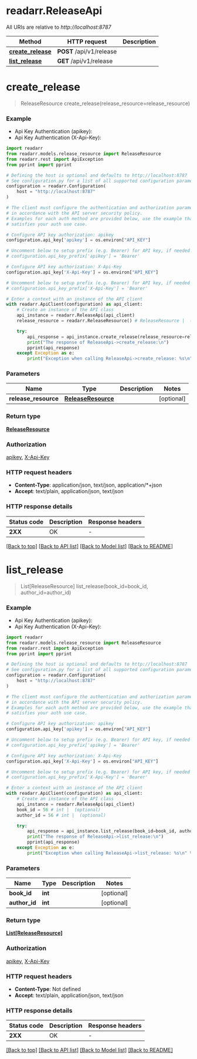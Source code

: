 # readarr.ReleaseApi

All URIs are relative to *http://localhost:8787*

Method | HTTP request | Description
------------- | ------------- | -------------
[**create_release**](ReleaseApi.md#create_release) | **POST** /api/v1/release | 
[**list_release**](ReleaseApi.md#list_release) | **GET** /api/v1/release | 


# **create_release**
> ReleaseResource create_release(release_resource=release_resource)

### Example

* Api Key Authentication (apikey):
* Api Key Authentication (X-Api-Key):

```python
import readarr
from readarr.models.release_resource import ReleaseResource
from readarr.rest import ApiException
from pprint import pprint

# Defining the host is optional and defaults to http://localhost:8787
# See configuration.py for a list of all supported configuration parameters.
configuration = readarr.Configuration(
    host = "http://localhost:8787"
)

# The client must configure the authentication and authorization parameters
# in accordance with the API server security policy.
# Examples for each auth method are provided below, use the example that
# satisfies your auth use case.

# Configure API key authorization: apikey
configuration.api_key['apikey'] = os.environ["API_KEY"]

# Uncomment below to setup prefix (e.g. Bearer) for API key, if needed
# configuration.api_key_prefix['apikey'] = 'Bearer'

# Configure API key authorization: X-Api-Key
configuration.api_key['X-Api-Key'] = os.environ["API_KEY"]

# Uncomment below to setup prefix (e.g. Bearer) for API key, if needed
# configuration.api_key_prefix['X-Api-Key'] = 'Bearer'

# Enter a context with an instance of the API client
with readarr.ApiClient(configuration) as api_client:
    # Create an instance of the API class
    api_instance = readarr.ReleaseApi(api_client)
    release_resource = readarr.ReleaseResource() # ReleaseResource |  (optional)

    try:
        api_response = api_instance.create_release(release_resource=release_resource)
        print("The response of ReleaseApi->create_release:\n")
        pprint(api_response)
    except Exception as e:
        print("Exception when calling ReleaseApi->create_release: %s\n" % e)
```



### Parameters


Name | Type | Description  | Notes
------------- | ------------- | ------------- | -------------
 **release_resource** | [**ReleaseResource**](ReleaseResource.md)|  | [optional] 

### Return type

[**ReleaseResource**](ReleaseResource.md)

### Authorization

[apikey](../README.md#apikey), [X-Api-Key](../README.md#X-Api-Key)

### HTTP request headers

 - **Content-Type**: application/json, text/json, application/*+json
 - **Accept**: text/plain, application/json, text/json

### HTTP response details

| Status code | Description | Response headers |
|-------------|-------------|------------------|
**2XX** | OK |  -  |

[[Back to top]](#) [[Back to API list]](../README.md#documentation-for-api-endpoints) [[Back to Model list]](../README.md#documentation-for-models) [[Back to README]](../README.md)

# **list_release**
> List[ReleaseResource] list_release(book_id=book_id, author_id=author_id)

### Example

* Api Key Authentication (apikey):
* Api Key Authentication (X-Api-Key):

```python
import readarr
from readarr.models.release_resource import ReleaseResource
from readarr.rest import ApiException
from pprint import pprint

# Defining the host is optional and defaults to http://localhost:8787
# See configuration.py for a list of all supported configuration parameters.
configuration = readarr.Configuration(
    host = "http://localhost:8787"
)

# The client must configure the authentication and authorization parameters
# in accordance with the API server security policy.
# Examples for each auth method are provided below, use the example that
# satisfies your auth use case.

# Configure API key authorization: apikey
configuration.api_key['apikey'] = os.environ["API_KEY"]

# Uncomment below to setup prefix (e.g. Bearer) for API key, if needed
# configuration.api_key_prefix['apikey'] = 'Bearer'

# Configure API key authorization: X-Api-Key
configuration.api_key['X-Api-Key'] = os.environ["API_KEY"]

# Uncomment below to setup prefix (e.g. Bearer) for API key, if needed
# configuration.api_key_prefix['X-Api-Key'] = 'Bearer'

# Enter a context with an instance of the API client
with readarr.ApiClient(configuration) as api_client:
    # Create an instance of the API class
    api_instance = readarr.ReleaseApi(api_client)
    book_id = 56 # int |  (optional)
    author_id = 56 # int |  (optional)

    try:
        api_response = api_instance.list_release(book_id=book_id, author_id=author_id)
        print("The response of ReleaseApi->list_release:\n")
        pprint(api_response)
    except Exception as e:
        print("Exception when calling ReleaseApi->list_release: %s\n" % e)
```



### Parameters


Name | Type | Description  | Notes
------------- | ------------- | ------------- | -------------
 **book_id** | **int**|  | [optional] 
 **author_id** | **int**|  | [optional] 

### Return type

[**List[ReleaseResource]**](ReleaseResource.md)

### Authorization

[apikey](../README.md#apikey), [X-Api-Key](../README.md#X-Api-Key)

### HTTP request headers

 - **Content-Type**: Not defined
 - **Accept**: text/plain, application/json, text/json

### HTTP response details

| Status code | Description | Response headers |
|-------------|-------------|------------------|
**2XX** | OK |  -  |

[[Back to top]](#) [[Back to API list]](../README.md#documentation-for-api-endpoints) [[Back to Model list]](../README.md#documentation-for-models) [[Back to README]](../README.md)

